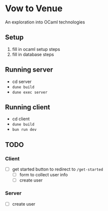 # Vow to Venue
An exploration into OCaml technologies

## Setup
1. fill in ocaml setup steps
2. fill in database steps

## Running server
* cd server
* `dune build`
* `dune exec server`

## Running client
* cd client
* `dune build`
* `bun run dev`

## TODO
### Client
- [ ] get started button to redirect to `/get-started`
    - [ ] form to collect user info
    - [ ] create user
### Server
- [ ] create user
